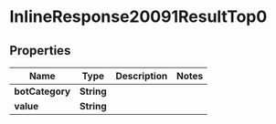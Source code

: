 # InlineResponse20091ResultTop0

## Properties
Name | Type | Description | Notes
------------ | ------------- | ------------- | -------------
**botCategory** | **String** |  | 
**value** | **String** |  | 
